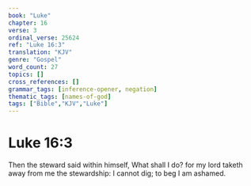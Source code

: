 ```yaml
---
book: "Luke"
chapter: 16
verse: 3
ordinal_verse: 25624
ref: "Luke 16:3"
translation: "KJV"
genre: "Gospel"
word_count: 27
topics: []
cross_references: []
grammar_tags: [inference-opener, negation]
thematic_tags: [names-of-god]
tags: ["Bible","KJV","Luke"]
---
```


# Luke 16:3

Then the steward said within himself, What shall I do? for my lord taketh away from me the stewardship: I cannot dig; to beg I am ashamed.
